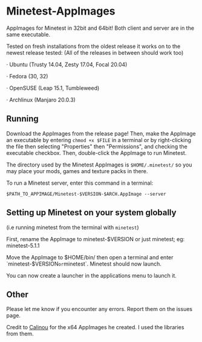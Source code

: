 # Minetest-AppImages

AppImages for Minetest in 32bit and 64bit! Both client and server are in the same executable.

Tested on fresh installations from the oldest release it works on to the newest release tested:
(All of the releases in between should work too)

· Ubuntu (Trusty 14.04, Zesty 17.04, Focal 20.04)

· Fedora (30, 32)

· OpenSUSE (Leap 15.1, Tumbleweed)

· Archlinux (Manjaro 20.0.3)

## Running
Download the AppImages from the release page! Then, make the AppImage an executable by entering `chmod +x $FILE` in a terminal or by right-clicking the file then selecting "Properties" then "Permissions", and checking the executable checkbox. Then, double-click the AppImage to run Minetest.

The directory used by the Minetest AppImages is `$HOME/.minetest/` so you may place your mods, games and texture packs in there.

To run a Minetest server, enter this command in a terminal:

`$PATH_TO_APPIMAGE/Minetest-$VERSION-$ARCH.AppImage --server`

## Setting up Minetest on your system globally
(i.e running minetest from the terminal with `minetest`)

First, rename the AppImage to minetest-$VERSION or just minetest; eg: minetest-5.1.1

Move the AppImage to $HOME/bin/ then open a terminal and enter `minetest-$VERSION` or `minetest`. Minetest should now launch.

You can now create a launcher in the applications menu to launch it.

## Other

Please let me know if you encounter any errors. Report them on the issues page.

Credit to [Calinou](https://forum.minetest.net/memberlist.php?mode=viewprofile&u=194) for the x64 AppImages he created. I used the libraries from them.
